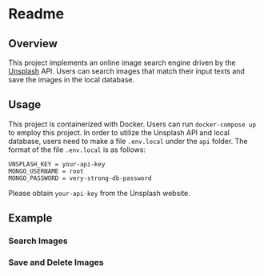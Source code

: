 # Readme
## Overview
This project implements an online image search engine driven by the [Unsplash](https://unsplash.com) API. 
Users can search images that match their input texts and save the images in the local database. 
## Usage
This project is containerized with Docker. Users can run `docker-compose up` to employ this project. 
In order to utilize the Unsplash API and local database, users need to make a file `.env.local` under the `api` folder. 
The format of the file `.env.local` is as follows:
```
UNSPLASH_KEY = your-api-key
MONGO_USERNAME = root
MONGO_PASSWORD = very-strong-db-password
```
Please obtain `your-api-key` from the Unsplash website.
## Example
### Search Images

### Save and Delete Images



